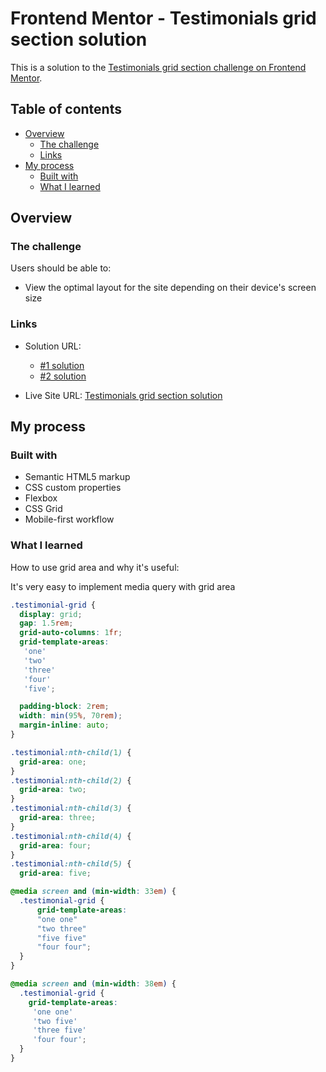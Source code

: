 # Frontend Mentor - Testimonials grid section solution

This is a solution to the [Testimonials grid section challenge on Frontend Mentor](https://www.frontendmentor.io/challenges/testimonials-grid-section-Nnw6J7Un7). 

## Table of contents

- [Overview](#overview)
  - [The challenge](#the-challenge)
  - [Links](#links)
- [My process](#my-process)
  - [Built with](#built-with)
  - [What I learned](#what-i-learned)

## Overview

### The challenge

Users should be able to:

- View the optimal layout for the site depending on their device's screen size

### Links

- Solution URL: 
  - [#1 solution](https://github.com/erinchocolate/frontend-mentor-challenge/tree/master/10%20testimonials-grid-section/%231)
  - [#2 solution](https://github.com/erinchocolate/frontend-mentor-challenge/tree/master/10%20testimonials-grid-section/%232)

- Live Site URL: [Testimonials grid section solution](https://erinchocolate10.netlify.app/)

## My process

### Built with

- Semantic HTML5 markup
- CSS custom properties
- Flexbox
- CSS Grid
- Mobile-first workflow

### What I learned

How to use grid area and why it's useful:

It's very easy to implement media query with grid area

```css
.testimonial-grid {
  display: grid;
  gap: 1.5rem;
  grid-auto-columns: 1fr;
  grid-template-areas:
   'one'
   'two'
   'three'
   'four'
   'five';

  padding-block: 2rem;
  width: min(95%, 70rem);
  margin-inline: auto;
}

.testimonial:nth-child(1) {
  grid-area: one;
}
.testimonial:nth-child(2) {
  grid-area: two;
}
.testimonial:nth-child(3) {
  grid-area: three;
}
.testimonial:nth-child(4) {
  grid-area: four;
}
.testimonial:nth-child(5) {
  grid-area: five;
```
```css
@media screen and (min-width: 33em) {
  .testimonial-grid {
      grid-template-areas:
      "one one"
      "two three"
      "five five"
      "four four";
  }
}

@media screen and (min-width: 38em) {
  .testimonial-grid {
    grid-template-areas:
     'one one'
     'two five'
     'three five'
     'four four';
  }
}
```
